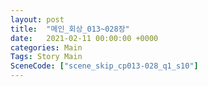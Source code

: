 ```yaml
---
layout: post
title:  "메인_회상_013~028장"
date:   2021-02-11 00:00:00 +0000
categories: Main
Tags: Story Main
SceneCode: ["scene_skip_cp013-028_q1_s10"]
---
```

